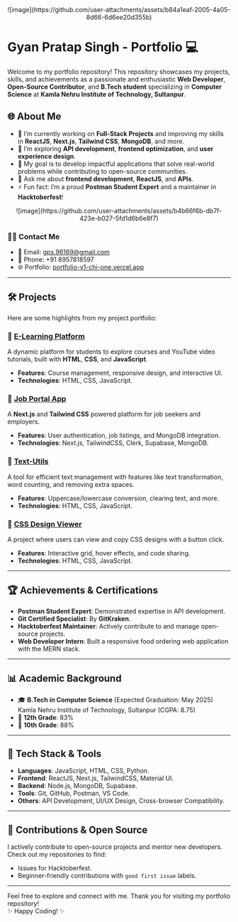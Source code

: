 <div align="center">
![image](https://github.com/user-attachments/assets/b84a1eaf-2005-4a05-8d66-6d6ee20d355b)
</div>


# Gyan Pratap Singh - Portfolio 💻

Welcome to my portfolio repository! This repository showcases my projects, skills, and achievements as a passionate and enthusiastic **Web Developer**, **Open-Source Contributor**, and **B.Tech student** specializing in **Computer Science** at **Kamla Nehru Institute of Technology, Sultanpur**.

## 🌐 About Me

- 🔭 I’m currently working on **Full-Stack Projects** and improving my skills in **ReactJS**, **Next.js**, **Tailwind CSS**, **MongoDB**, and more.
- 🌱 I’m exploring **API development**, **frontend optimization**, and **user experience design**.
- 🎯 My goal is to develop impactful applications that solve real-world problems while contributing to open-source communities.
- 💬 Ask me about **frontend development**, **ReactJS**, and **APIs**.
- ⚡ Fun fact: I’m a proud **Postman Student Expert** and a maintainer in **Hacktoberfest**!
<div align="center">
  ![image](https://github.com/user-attachments/assets/b4b66f6b-db7f-423e-b027-5fd1d6b6e8f7)
</div>

### 🧑‍💻 Contact Me

- 📧 Email: [gps.96169@gmail.com](mailto:gps.96169@gmail.com)
- 📱 Phone: +91 8957818597
- 🌐 Portfolio: [portfolio-v1-chi-one.vercel.app](https://gyan-pratap-singh.vercel.app/)

---

## 🛠️ Projects  

Here are some highlights from my project portfolio:

### 🔹 [E-Learning Platform](https://github.com/username/e-learning-platform)
A dynamic platform for students to explore courses and YouTube video tutorials, built with **HTML**, **CSS**, and **JavaScript**.
- **Features**: Course management, responsive design, and interactive UI.
- **Technologies**: HTML, CSS, JavaScript.

### 🔹 [Job Portal App](https://github.com/username/job-portal-app)
A **Next.js** and **Tailwind CSS** powered platform for job seekers and employers.
- **Features**: User authentication, job listings, and MongoDB integration.
- **Technologies**: Next.js, TailwindCSS, Clerk, Supabase, MongoDB.

### 🔹 [Text-Utils](https://github.com/username/text-utils)
A tool for efficient text management with features like text transformation, word counting, and removing extra spaces.
- **Features**: Uppercase/lowercase conversion, clearing text, and more.
- **Technologies**: HTML, CSS, JavaScript.

### 🔹 [CSS Design Viewer](https://github.com/username/css-design-viewer)
A project where users can view and copy CSS designs with a button click.
- **Features**: Interactive grid, hover effects, and code sharing.
- **Technologies**: HTML, CSS, JavaScript.

---

## 🏆 Achievements & Certifications

- **Postman Student Expert**: Demonstrated expertise in API development.
- **Git Certified Specialist**: By **GitKraken**.
- **Hacktoberfest Maintainer**: Actively contribute to and manage open-source projects.
- **Web Developer Intern**: Built a responsive food ordering web application with the MERN stack.

---

## 📊 Academic Background

- 🎓 **B.Tech in Computer Science** (Expected Graduation: May 2025)  
  Kamla Nehru Institute of Technology, Sultanpur (CGPA: 8.75)
- 🏅 **12th Grade**: 83%  
- 🏅 **10th Grade**: 88%

---

## 🔧 Tech Stack & Tools

- **Languages**: JavaScript, HTML, CSS, Python.
- **Frontend**: ReactJS, Next.js, TailwindCSS, Material UI.
- **Backend**: Node.js, MongoDB, Supabase.
- **Tools**: Git, GitHub, Postman, VS Code.
- **Others**: API Development, UI/UX Design, Cross-browser Compatibility.

---

## 🤝 Contributions & Open Source  

I actively contribute to open-source projects and mentor new developers. Check out my repositories to find:  
- Issues for Hacktoberfest.  
- Beginner-friendly contributions with `good first issue` labels.

---


Feel free to explore and connect with me. Thank you for visiting my portfolio repository!  
✨ Happy Coding! ✨
